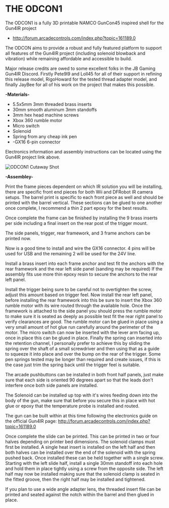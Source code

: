# THE ODCON1



The ODCON1 is a fully 3D printable NAMCO GunCon45 inspired shell for the Gun4IR project
- http://forum.arcadecontrols.com/index.php?topic=161189.0

The ODCON aims to provide a robust and fully featured platform to support all features of the Gun4IR project (including solenoid blowback and vibration) while remaining affordable and accessible to build.

Major release credits are owed to some excellent folks in the JB Gaming Gun4IR Discord. Firstly Pete9l9 and Loll45 for all of their support in refining this release model, RigoHoward for the tested thread adapter model, and finally JayBee for all of his work on the project that makes this possible. 
  
**-Materials-**

 - 5.5x5mm 3mm threaded brass inserts 
 - 30mm smooth aluminum 3mm standoffs
 - 3mm hex head machine screws
 - Xbox 360 rumble motor
 - Micro switch
 - Solenoid
 - Spring from any cheap ink pen
 - -GX16 6-pin connector

Electronics information and assembly instructions can be located using the Gun4IR project link above.

![ODCON1 Cutaway Shot](https://imgur.com/LtKpQKE)

**-Assembley-**

Print the frame pieces dependent on which IR solution you will be installing, there are specific front end pieces for both Wii and DFRobot IR camera setups.
The barrel print is specific to each front piece as well and should be printed with the barrel vertical.
These sections can be glued to one another once complete, I recommend a thin 2 part epoxy for the best results.

Once complete the frame can be finished by installing the 9 brass inserts per side including a final insert on the rear post of the trigger mount.

The side panels, trigger, rear framework, and 3 frame anchors can be printed now.

Now is a good time to install and wire the GX16 connector. 4 pins will be used for USB and the remaining 2 will be used for the 24V line. 

Install a brass insert into each frame anchor and test fit the anchors with the rear framework and the rear left side panel (sanding may be required) If the assembly fits use more thin epoxy resin to secure the anchors to the rear left panel.

Install the trigger being sure to be careful not to overtighten the screw, adjust this amount based on trigger feel. 
Now install the rear left panel, before installing the rear framework into this be sure to insert the Xbox 360 rumble motor with its wire routed through the available hole. Once the framework is attached to the side panel you should press the rumble motor to make sure it is seated as deeply as possible test fit the rear right panel to verify clearances are good. The rumble motor can be glued in place using a very small amount of hot glue run carefully around the perimeter of the motor.
The micro switch can now be inserted with the lever arm facing up, once in place this can be glued in place. 
Finally the spring can inserted into the retention channel, I personally prefer to achieve this by sliding the spring over the shaft of a small screwdriver and then using that as a guide to squeeze it into place and over the bump on the rear of the trigger. Some pen springs tested may be longer than required and create issues, if this is the case just trim the spring back until the trigger feel is suitable.

The arcade pushbuttons can be installed in both front half panels, just make sure that each side is oriented 90 degrees apart so that the leads don't interfere once both side panels are installed. 

The Solenoid can be installed up top with it's wires feeding down into the body of the gun, make sure that before you secure this in place with hot glue or epoxy that the temperature probe is installed and routed. 

The gun can be built within at this time following the electronics guide on the official Gun4IR page: http://forum.arcadecontrols.com/index.php?topic=161189.0

Once complete the slide can be printed.
This can be printed in two or four halves depending on printer bed dimensions.
The solenoid clamps must first be installed. A single heat insert is installed on the left half and then both halves can be installed over the end of the solenoid with the spring pushed back. Once installed these can be held together with a single screw.
Starting with the left slide half, install a single 30mm standoff into each hole and hold them in place tightly using a screw from the opposite side.
The left half may now be installed making sure that the solenoid clamp is seated in the fitted groove, then the right half may be installed and tightened.

If you plan to use a wide angle adapter lens, the threaded insert file can be printed and seated against the notch within the barrel and then glued in place.
